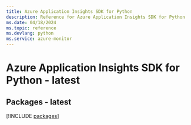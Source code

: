```yaml
---
title: Azure Application Insights SDK for Python
description: Reference for Azure Application Insights SDK for Python
ms.date: 04/18/2024
ms.topic: reference
ms.devlang: python
ms.service: azure-monitor
---
```

# Azure Application Insights SDK for Python - latest
## Packages - latest
[!INCLUDE [packages](application-insights-index.md)]